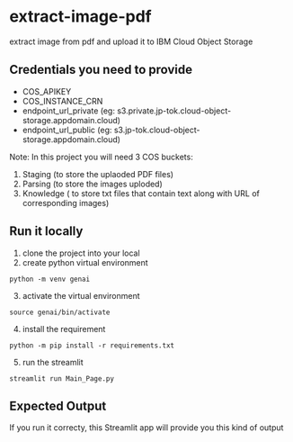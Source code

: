 # extract-image-pdf
extract image from pdf and upload it to IBM Cloud Object Storage

## Credentials you need to provide

- COS_APIKEY
- COS_INSTANCE_CRN
- endpoint_url_private (eg: s3.private.jp-tok.cloud-object-storage.appdomain.cloud)
- endpoint_url_public (eg: s3.jp-tok.cloud-object-storage.appdomain.cloud)

Note: In this project you will need 3 COS buckets:
1. Staging (to store the uplaoded PDF files)
2. Parsing (to store the images uploded)
3. Knowledge ( to store txt files that contain text along with URL of corresponding images)


## Run it locally

1. clone the project into your local
2. create python virtual environment

```python -m venv genai```

3. activate the virtual environment

```source genai/bin/activate```

4. install the requirement

```python -m pip install -r requirements.txt```

5. run the streamlit

```streamlit run Main_Page.py ```

## Expected Output

If you run it correcty, this Streamlit app will provide you this kind of output
